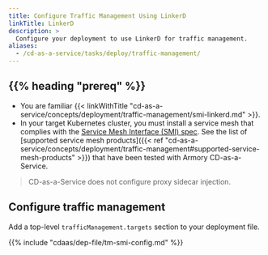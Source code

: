 ```yaml
---
title: Configure Traffic Management Using LinkerD
linkTitle: LinkerD
description: >
  Configure your deployment to use LinkerD for traffic management.
aliases:
  - /cd-as-a-service/tasks/deploy/traffic-management/
---
```


## {{% heading "prereq" %}}

- You are familiar {{< linkWithTitle "cd-as-a-service/concepts/deployment/traffic-management/smi-linkerd.md" >}}.
- In your target Kubernetes cluster, you must install a service mesh that complies with the [Service Mesh Interface (SMI) spec](https://github.com/servicemeshinterface/smi-spec). See the list of [supported service mesh products]({{< ref "cd-as-a-service/concepts/deployment/traffic-management#supported-service-mesh-products" >}}) that have been tested with Armory CD-as-a-Service.

>CD-as-a-Service does not configure proxy sidecar injection.

## Configure traffic management

Add a top-level `trafficManagement.targets` section to your deployment file.

{{% include "cdaas/dep-file/tm-smi-config.md" %}}
